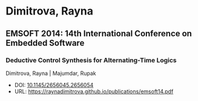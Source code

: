 # Dimitrova, Rayna

## EMSOFT 2014: 14th International Conference on Embedded Software

### Deductive Control Synthesis for Alternating-Time Logics
Dimitrova, Rayna | Majumdar, Rupak
* DOI: [10.1145/2656045.2656054](https://doi.org/10.1145/2656045.2656054)
* URL: <https://raynadimitrova.github.io/publications/emsoft14.pdf>

